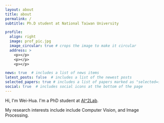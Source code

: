 ```yaml
---
layout: about
title: about
permalink: /
subtitle: Ph.D student at National Taiwan University

profile:
  align: right
  image: prof_pic.jpg
  image_circular: true # crops the image to make it circular
  address: >
    <p></p>
    <p></p>
    <p></p>

news: true  # includes a list of news items
latest_posts: false  # includes a list of the newest posts
selected_papers: true # includes a list of papers marked as "selected={true}"
social: true  # includes social icons at the bottom of the page
---
```


Hi, I'm Wei-Hua. I'm a PhD student at [AI^2Lab](https://imp.iis.sinica.edu.tw/).

My research interests include include Computer Vision, and Image Processing.
